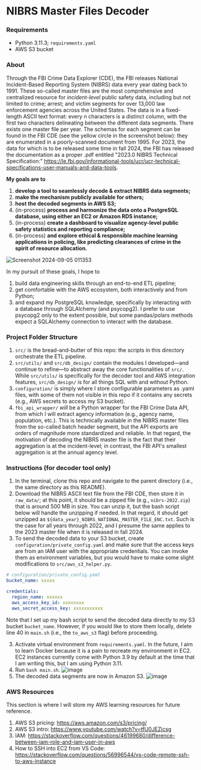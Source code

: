 # NIBRS Master Files Decoder 

### Requirements
- Python 3.11.3; `requirements.yaml`
- AWS S3 bucket

### About
Through the FBI Crime Data Explorer (CDE), the FBI releases National Incident-Based Reporting System (NIBRS) data every year dating back to 1991. These so-called master files are the most comprehensive and centralized resource for *incident-level* public safety data, including but not limited to crime; arrest; and victim segments for over 13,000 law enforcement agencies across the United States. The data is in a fixed-length ASCII text format: every n characters is a distinct column, with the first two characters delineating between the different data segments. There exists one master file per year. The schemas for each segment can be found in the FBI CDE (see the yellow circle in the screenshot below): they are enumerated in a poorly-scanned document from 1995. For 2023, the data for which is to be released some time in fall 2024, the FBI has released the documentation as a proper .pdf entitled "2023.0 NIBRS Technical Specification:" https://le.fbi.gov/informational-tools/ucr/ucr-technical-specifications-user-manuals-and-data-tools. 

**My goals are to**
1. **develop a tool to seamlessly decode \& extract NIBRS data segments;**
2. **make the mechanism publicly available for others;**
3. **host the decoded segments in AWS S3;**
4. (in-process) **process and harmonize the data onto a PostgreSQL database, using either an EC2 or Amazon RDS instance;**
5. (in-process) **create a dashboard to visualize agency-level public safety statistics and reporting compliance;**
6. (in-process) **and explore ethical \& responsible machine learning applications in policing, like predicting clearances of crime in the spirit of resource allocation.**

![Screenshot 2024-09-05 011353](https://github.com/user-attachments/assets/6a2cb0be-3eb4-43df-893a-8c4768189c79)

In my pursuit of these goals, I hope to
1. build data engineering skills through an end-to-end ETL pipeline;
2. get comfortable with the AWS ecosystem, both interactively and from Python;
3. and expand my PostgreSQL knowledge, specifically by interacting with a database through SQLAlchemy (and psycopg2). I prefer to use psycopg2 only to the extent possible, but some pandas/polars methods expect a SQLAlchemy connection to interact with the database.

### Project Folder Structure
1. `src/` is the bread-and-butter of this repo: the scripts in this directory orchestrate the ETL pipeline.
2. `src/utils/` and `src/db_design/` contain the modules I developed—and continue to refine—to abstract away the core functionalities of `src/`. While `src/utils/` is specifically for the decoder tool and AWS integration features, `src/db_design/` is for all things SQL with and without Python.
2. `configuration/` is simply where I store configurable parameters as .yaml files, with some of them not visible in this repo if it contains any secrets (e.g., AWS secrets to access my S3 bucket).
3. `fbi_api_wrapper/` *will* be a Python wrapper for the FBI Crime Data API, from which I will extract agency information (e.g., agency name, population, etc.). This is technically available in the NIBRS master files from the so-called batch header segment, but the API exports are orders of magnitude more standardized and reliable. In that regard, the motivation of decoding the NIBRS master file is the fact that their aggregation is at the incident-level; in contrast, the FBI API's smallest aggregation is at the annual agency level.

### Instructions (for decoder tool only)
1. In the terminal, clone this repo and navigate to the parent directory (i.e., the same directory as this README).
1. Download the NIBRS ASCII text file from the FBI CDE, then store it in `raw_data/`; at this point, it should be a zipped file (e.g., `nibrs-2022.zip`) that is around 500 MB in size. You can unzip it, but the bash script below will handle the unzipping if needed. In that regard, it should get unzipped as `${data_year}_NIBRS_NATIONAL_MASTER_FILE_ENC.txt`. Such is the case for all years through 2022, and I presume the same applies to the 2023 master file when it is released in fall 2024.
2. To send the decoded data to your S3 bucket, create `configuration/private_config.yaml` and make sure that the access keys are from an IAM user with the appropriate credentials. You can invoke them as environment variables, but you would have to make some slight modifications to `src/aws_s3_helper.py`.

```yaml
# configuration/private_config.yaml
bucket_name: xxxxx

credentials:
  region_name: xxxxxx
  aws_access_key_id: xxxxxxxx
  aws_secret_access_key: xxxxxxxxxxx
```

Note that I set up my bash script to send the decoded data directly to my S3 bucket `bucket_name`. However, if you would like to store them locally, delete line 40 in `main.sh` (i.e., the `to_aws_s3` flag) before proceeding.

3. Activate virtual environment from `requirements.yaml`. In the future, I aim to learn Docker because it is a pain to recreate my environment in EC2. EC2 instances currently come with Python 3.9 by default at the time that I am writing this, but I am using Python 3.11.
4. Run `bash main.sh`.
![image](https://github.com/teddythepooh/NIBRS-Master-Files-Decoder/blob/aws_integration/images/nibrs_decoder_implementation.png)
5. The decoded data segments are now in Amazon S3.
![image](https://github.com/teddythepooh/NIBRS-Master-Files-Decoder/blob/aws_integration/images/s3_bucket.png)

### AWS Resources
This section is where I will store my AWS learning resources for future reference.
1. AWS S3 pricing: https://aws.amazon.com/s3/pricing/
2. AWS S3 intro: https://www.youtube.com/watch?v=tfU0JEZjcsg
3. IAM: https://stackoverflow.com/questions/46199680/difference-between-iam-role-and-iam-user-in-aws
4. How to SSH into EC2 from VS Code: https://stackoverflow.com/questions/56996544/vs-code-remote-ssh-to-aws-instance
